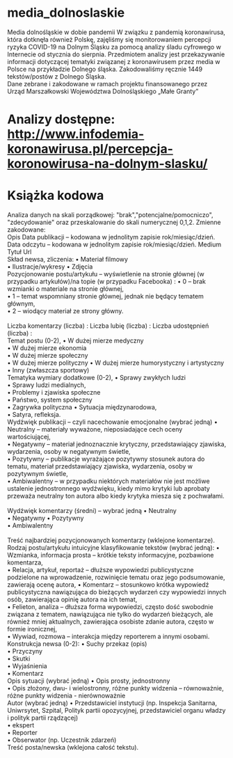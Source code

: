 # media_dolnoslaskie
Media dolnośląskie w dobie pandemii
W związku z pandemią koronawirusa, która dotknęła również Polskę, zajęliśmy się monitorowaniem percepcji ryzyka COVID-19 na Dolnym Śląsku za pomocą analizy śladu cyfrowego w Internecie od stycznia do sierpnia. Przedmiotem analizy jest przekazywanie informacji dotyczącej tematyki związanej z koronawirusem przez media w Polsce na przykładzie Dolnego śląska.  Zakodowaliśmy ręcznie 1449 tekstów/postów z Dolnego Śląska.
<br/>
Dane zebrane i zakodowane w ramach projektu finansowanego przez Urząd Marszałkowski Województwa Dolnośląskiego „Małe Granty”
# Analizy dostępne: http://www.infodemia-koronawirusa.pl/percepcja-koronowirusa-na-dolnym-slasku/

# Książka kodowa
Analiza danych na skali porządkowej: "brak","potencjalne/pomocniczo", "zdecydowanie" oraz przeskalowanie do skali numerycznej 0,1,2. Zmienne zakodowane:
<br/>
Opis
Data publikacji – kodowana w jednolitym zapisie rok/miesiąc/dzień.
Data odczytu – kodowana w jednolitym zapisie rok/miesiąc/dzień.
Medium
Tytuł
Url
<br/>
Skład newsa, zliczenia:
    • Materiał 	filmowy 		
    • Ilustracje/wykresy
    • Zdjęcia
    <br/>
Pozycjonowanie postu/artykułu – wyświetlenie na stronie głównej (w przypadku artykułów)/na topie (w przypadku Facebooka) :
    • 0 – 	brak wzmianki o materiale na stronie głównej, 	
    • 1 – 	temat wspomniany stronie głównej, jednak nie będący tematem 	głównym, 	
    • 2 – 	wiodący materiał ze strony główny. 	
    <br/>
Liczba komentarzy (liczba) :
Liczba lubię (liczba) :
Liczba udostępnień (liczba) :
<br/>
Temat postu (0-2),
    • W dużej 	mierze medyczny 	 	
    • W dużej 	mierze ekonomia 	
    • W dużej 	mierze społeczny 	
    • W dużej 	mierze polityczny
    • W dużej 	mierze humorystyczny i artystyczny 	
    • Inny (zwłaszcza sportowy)
    <br/>
Tematyka wymiary dodatkowe (0-2),
    • Sprawy 	zwykłych ludzi 	 	
    • Sprawy ludzi 	medialnych, 	
    • Problemy i 	zjawiska społeczne 	
    • Państwo, 	system społeczny 	
    • Zagrywka 	polityczna
    • Sytuacja 	międzynarodowa, 	
    • Satyra, 	refleksja.
    <br/>
Wydźwięk publikacji – czyli nacechowanie emocjonalne (wybrać jedną)
    • Neutralny – 	materiały wyważone, nieposiadające cech oceny wartościującej, 	
    • Negatywny – 	materiał jednoznacznie krytyczny, przedstawiający zjawiska, 	wydarzenia, osoby w negatywnym świetle, 	
    • Pozytywny – 	publikacje wyrażające pozytywny stosunek autora do tematu, 	materiał przedstawiający zjawiska, wydarzenia, osoby w pozytywnym 	świetle, 	
    • Ambiwalentny – 	w przypadku niektórych materiałów nie jest możliwe ustalenie jednostronnego wydźwięku, kiedy mimo krytyki lub aprobaty przeważa neutralny ton autora albo kiedy krytyka miesza 	się z pochwałami. 	
    <br/>
Wydźwięk komentarzy (średni) – wybrać jedną
    • Neutralny 	
    • Negatywny
    • Pozytywny 	
    • Ambiwalentny  		
<br/>
Treść najbardziej pozycjonowanych komentarzy (wklejone komentarze).
<br/>
Rodzaj postu/artykułu  intuicyjne klasyfikowanie tekstów (wybrać jedną):
    • Wzmianka, 	informacja prosta – krótkie teksty informacyjne, pozbawione komentarza, 	 	
    • Relacja, 	artykuł, reportaż – dłuższe wypowiedzi publicystyczne podzielone na wprowadzenie, rozwinięcie tematu oraz jego podsumowanie, zawierają ocenę autora,
    • Komentarz – 	stosunkowo krótka wypowiedź publicystyczna nawiązująca do 	bieżących wydarzeń czy wypowiedzi innych osób, zawierająca 	opinię autora na ich temat, 	
    • Felieton, 	analiza – dłuższa forma wypowiedzi, często dość swobodnie związana z tematem, nawiązująca nie tylko do 	wydarzeń bieżących, ale również mniej aktualnych, zawierająca osobiste zdanie autora, często w formie ironicznej, 	
    • Wywiad, 	rozmowa – interakcja między reporterem a innymi osobami.
    <br/>
Konstrukcja newsa (0-2):
    • Suchy przekaz (opis) 	
    • Przyczyny 	
    • Skutki 	
    • Wyjaśnienia 		
    • Komentarz
    <br/>
Opis sytuacji (wybrać jedną)
    • Opis prosty, jednostronny 	
    • Opis 	złożony, dwu- i wielostronny, różne punkty widzenia – równoważnie, różne punkty widzenia - nierównoważnie 
    <br/>
Autor (wybrać jedną)
    • Przedstawiciel  instytucji (np. Inspekcja Sanitarna, Uniwrsytet, Szpital, Polityk partii opozycyjnej, przedstawiciel organu władzy i polityk partii rządzącej) 	
    • ekspert 	
    • Reporter 	
    • Obserwator (np. Uczestnik zdarzeń)
    <br/>
Treść posta/newska (wklejona całość tekstu).


